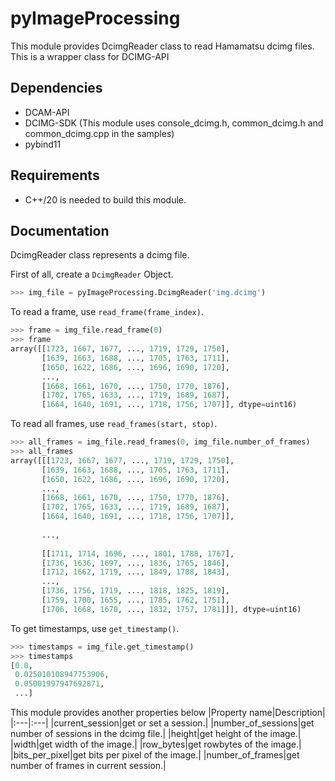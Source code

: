 # pyImageProcessing
This module provides DcimgReader class to read Hamamatsu dcimg files. This is a wrapper class for DCIMG-API

## Dependencies
- DCAM-API
- DCIMG-SDK (This module uses console_dcimg.h, common_dcimg.h and common_dcimg.cpp in the samples)
- pybind11

## Requirements
- C++/20 is needed to build this module.

## Documentation
DcimgReader class represents a dcimg file.

First of all, create a `DcimgReader` Object.
```python
>>> img_file = pyImageProcessing.DcimgReader('img.dcimg')
```

To read a frame, use `read_frame(frame_index)`.
```python
>>> frame = img_file.read_frame(0)
>>> frame
array([[1723, 1667, 1677, ..., 1719, 1729, 1750],
       [1639, 1663, 1688, ..., 1705, 1763, 1711],
       [1650, 1622, 1686, ..., 1696, 1690, 1720],
       ...,
       [1668, 1661, 1670, ..., 1750, 1770, 1876],
       [1702, 1765, 1633, ..., 1719, 1689, 1687],
       [1664, 1640, 1691, ..., 1718, 1756, 1707]], dtype=uint16)
 ```
 
 To read all frames, use `read_frames(start, stop)`.
 ```python
 >>> all_frames = img_file.read_frames(0, img_file.number_of_frames)
 >>> all_frames
 array([[[1723, 1667, 1677, ..., 1719, 1729, 1750],
        [1639, 1663, 1688, ..., 1705, 1763, 1711],
        [1650, 1622, 1686, ..., 1696, 1690, 1720],
        ...,
        [1668, 1661, 1670, ..., 1750, 1770, 1876],
        [1702, 1765, 1633, ..., 1719, 1689, 1687],
        [1664, 1640, 1691, ..., 1718, 1756, 1707]],
        
        ...,
        
        [[1711, 1714, 1696, ..., 1801, 1788, 1767],
        [1736, 1636, 1697, ..., 1836, 1765, 1846],
        [1712, 1662, 1719, ..., 1849, 1788, 1843],
        ...,
        [1736, 1756, 1719, ..., 1818, 1825, 1819],
        [1759, 1700, 1655, ..., 1785, 1762, 1751],
        [1706, 1668, 1670, ..., 1832, 1757, 1781]]], dtype=uint16)
```

To get timestamps, use `get_timestamp()`.
```python
>>> timestamps = img_file.get_timestamp()
>>> timestamps
[0.0,
 0.025010108947753906,
 0.05001997947692871,
 ...]
 ```

This module provides another properties below
|Property name|Description|
|:---|:---|
|current_session|get or set a session.|
|number_of_sessions|get number of sessions in the dcimg file.|
|height|get height of the image.|
|width|get width of the image.|
|row_bytes|get rowbytes of the image.|
|bits_per_pixel|get bits per pixel of the image.|
|number_of_frames|get number of frames in current session.|
